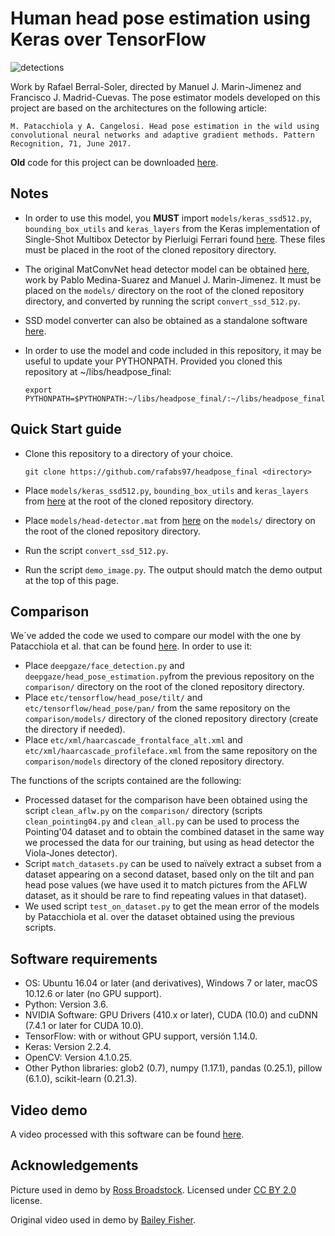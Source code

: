 Human head pose estimation using Keras over TensorFlow
======================================================
![detections](https://github.com/rafabs97/headpose_final/blob/master/sample_detecions.png)

Work by Rafael Berral-Soler, directed by Manuel J. Marin-Jimenez and Francisco J. Madrid-Cuevas. 
The pose estimator models developed on this project are based on the architectures on the following article:

```
M. Patacchiola y A. Cangelosi. Head pose estimation in the wild using convolutional neural networks and adaptive gradient methods. Pattern Recognition, 71, June 2017.
```

**Old** code for this project can be downloaded [here](https://www.dropbox.com/s/7s4tpcm3jx4ke33/headpose_final.zip?dl=1).

## Notes
* In order to use this model, you **MUST** import ```models/keras_ssd512.py```, ```bounding_box_utils``` and ```keras_layers``` from the Keras implementation of Single-Shot Multibox Detector by Pierluigi Ferrari found [here](https://github.com/pierluigiferrari/ssd_keras). These files must be placed in the root of the cloned repository directory.
* The original MatConvNet head detector model can be obtained [here](https://github.com/AVAuco/ssd_people), work by Pablo Medina-Suarez and Manuel J. Marin-Jimenez. It must be placed on the ``models/`` directory on the root of the cloned repository directory, and converted by running the script ``convert_ssd_512.py``.
* SSD model converter can also be obtained as a standalone software [here](https://github.com/AVAuco/ssd_people_keras).
* In order to use the model and code included in this repository, it may be useful to update your PYTHONPATH. Provided you cloned this repository at ~/libs/headpose_final:

  ```
  export PYTHONPATH=$PYTHONPATH:~/libs/headpose_final/:~/libs/headpose_final/models/
  ```

## Quick Start guide
* Clone this repository to a directory of your choice.

  ```
  git clone https://github.com/rafabs97/headpose_final <directory>
  ```
* Place ```models/keras_ssd512.py```, ```bounding_box_utils``` and ```keras_layers``` from [here](https://github.com/pierluigiferrari/ssd_keras) at the root of the cloned repository directory.
* Place ```models/head-detector.mat``` from [here](https://github.com/AVAuco/ssd_people) on the ``models/`` directory on the root of the cloned repository directory.
* Run the script  ``convert_ssd_512.py``.
* Run the script ``demo_image.py``. The output should match the demo output at the top of this page.

## Comparison

We´ve added the code we used to compare our model with the one by Patacchiola et al. that can be found [here](https://github.com/mpatacchiola/deepgaze). In order to use it:

* Place ```deepgaze/face_detection.py``` and ```deepgaze/head_pose_estimation.py```from the previous repository on the ``comparison/`` directory on the root of the cloned repository directory.
* Place ```etc/tensorflow/head_pose/tilt/``` and ```etc/tensorflow/head_pose/pan/``` from the same repository on the ``comparison/models/`` directory of the cloned repository directory (create the directory if needed).
* Place ```etc/xml/haarcascade_frontalface_alt.xml``` and ```etc/xml/haarcascade_profileface.xml``` from the same repository on the ``comparison/models`` directory of the cloned repository directory.

The functions of the scripts contained are the following: 

* Processed dataset for the comparison have been obtained using the script ``clean_aflw.py`` on the ``comparison/`` directory (scripts ``clean_pointing04.py`` and ``clean_all.py`` can be used to process the Pointing'04 dataset and to obtain the combined dataset in the same way we processed the data for our training, but using as head detector the Viola-Jones detector).
* Script ``match_datasets.py`` can be used to naïvely extract a subset from a dataset appearing on a second dataset, based only on the tilt and pan head pose values (we have used it to match pictures from the AFLW dataset, as it should be rare to find repeating values in that dataset). 
* We used script ``test_on_dataset.py`` to get the mean error of the models by
Patacchiola et al. over the dataset obtained using the previous scripts.

## Software requirements
* OS: Ubuntu 16.04 or later (and derivatives), Windows 7 or later, macOS 10.12.6 or later (no GPU support).
* Python: Version 3.6.
* NVIDIA Software: GPU Drivers (410.x or later), CUDA (10.0) and cuDNN (7.4.1 or later for CUDA 10.0).
* TensorFlow: with or without GPU support, versión 1.14.0.
* Keras: Version 2.2.4.
* OpenCV: Version 4.1.0.25.
* Other Python libraries: glob2 (0.7), numpy (1.17.1), pandas (0.25.1), pillow (6.1.0), scikit-learn (0.21.3).

## Video demo

A video processed with this software can be found [here](https://youtu.be/sMPB2xXe8eY).

## Acknowledgements
Picture used in demo by [Ross Broadstock](https://www.flickr.com/people/figurepainting/). Licensed under [CC BY 2.0](https://creativecommons.org/licenses/by/2.0/) license.

Original video used in demo by [Bailey Fisher](https://www.youtube.com/channel/UCFBrplvSu0C16ThC11_OoCg).
